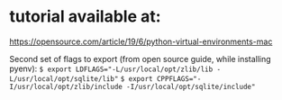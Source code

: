 # tutorial available at:
https://opensource.com/article/19/6/python-virtual-environments-mac

Second set of flags to export (from open source guide, while installing pyenv):
`$ export LDFLAGS="-L/usr/local/opt/zlib/lib -L/usr/local/opt/sqlite/lib"`
`$ export CPPFLAGS="-I/usr/local/opt/zlib/include -I/usr/local/opt/sqlite/include"`